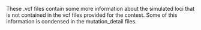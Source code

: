 
These .vcf files contain some more information about the simulated loci that is not contained in the vcf files provided for the contest. Some of this information is condensed in the mutation_detail files.
